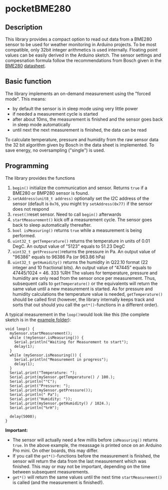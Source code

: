 # pocketBME280

## Description
This library provides a compact option to read out data from a BME280 sensor to be used for weather monitoring in Arduino projects. To be most compatible, only 32bit integer arithmetics is used internally. Floating point values can be easily derived in the Arduino sketch.
The sensor settings and compesnation formula follow the recommendations from Bosch given in the [BME280](https://www.bosch-sensortec.com/products/environmental-sensors/humidity-sensors-bme280/) [datasheet](https://www.bosch-sensortec.com/media/boschsensortec/downloads/datasheets/bst-bme280-ds002.pdf).

## Basic function
The library implements an on-demand measurement using the "forced mode". This means:

- by default the sensor is in sleep mode using very little power
- if needed a measurement cycle is started
- after about 10ms, the measurement is finished and the sensor goes back in sleep mode automatically
- until next the next measurement is finished, the data can be read

To calculate temperature, pressure and humidity from the raw sensor data the 32 bit algorithm given by Bosch in the data sheet is implemented. To save energy, no oversampling ("single") is used.

## Programming
The library provides the functions
1. `begin()` initialize the communication and sensor. Returns `true` if a BME280 or BMP280 sensor is found.
2. `setAddress(unit8_t address)` optionally set the I2C address of the sensor (default is `0x76`, you might try `setAddress(0x77)` if the sensor does not respond
3. `reset()`reset sensor. Need to call `begin()` afterwards
4. `startMeasurement()` kick off a measurement cycle. The sensor goes back to sleep automatically thereafter.
5. `bool isMeasuring()` returns `true` while a measurement is being performed.
6. `uint32_t getTemperature()` returns the temperature in units of 0.01 DegC. An output value of "5123" equals to 51.23 DegC
7. `uint32_t getPressure()`returns the pressure in Pa. An output value of "96386" equals to 96386 Pa (or 963.86 hPa)
8. `uint32_t getHumidity()` returns the humidity in Q22.10 format (22 integer and 10 fractional bits). An output value of “47445” equals to 47445/1024 = 46. 333 %RH
The values for temperature, pressure and humidity are only read from the sensor once per measurement. Thus, subsequent calls to `getTemperature()` or the equivalents will return the same value until a new measurement is started. As for pressure and humidity calculations the temperature value is needed, `getTemperature()` should be called first (however, the library internally keeps track and sorts that out should you call the `get*()`-functions in a different order).

A typical measurement in the `loop()`would look like this (the complete sketch is in the [example folder](examples/Simple/Simple.ino)):
```
void loop() {
  mySensor.startMeasurement();
  while (!mySensor.isMeasuring()) {
    Serial.println("Waiting for Measurement to start");
    delay(1);
  }
  while (mySensor.isMeasuring()) {
    Serial.println("Measurement in progress");
    delay(1);
  }
  Serial.print("Temperature: ");
  Serial.print(mySensor.getTemperature() / 100.);
  Serial.println("°C");
  Serial.print("Pressure: ");
  Serial.print(mySensor.getPressure());
  Serial.println(" Pa");
  Serial.print("Humidity: "));
  Serial.print(mySensor.getHumidity() / 1024.);
  Serial.println("%rH");

  delay(5000);
}
```

**Important:** 
- The sensor will actually need a few millis before `isMeasuring()` returns `true`. In the above example, the meassage is printed once on an Arduino Pro mini. On other boards, this may differ.
- If you call the `get*()`-functions before the measurement is finished, the sensor will return the data from the last measurement which was finished. This may or may not be important, depending on the time between subsequent measurements.
- `get*()` will return the same values until the next time `startMeasurement()` is called (and the measurement is finished!).
